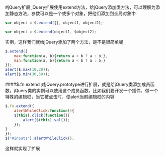 #jQuery扩展
jQuery扩展使用extend方法，给jQuery添加类方法，可以理解为添加静态方法，参数可以是一个或多个对象，把他们添加到全局对象中                   
```js
var object = $.extend({}, object1, object2);
```
```js
var object = $.extend(object1, $object2);
```
实例，这样我们就给jQuery添加了两个方法，是不是很简单呢
```js
$.extend({
	max:function(a, b){return a > b ? a : b;},
	min:function(a, b){return a < b ? a : b;}
});
alert($.max(10,20));
alert($.min(30,50));
```
####$.fn.extend
对jQuery.prototype进行扩展，就是给jQuery类添加成员函数，jQuery类的实例可以使用这个成员函数，比如我们要开发一个插件，做一个特殊的编辑框，当它被点击时，便alert当前编辑框的内容
```js
$.fn.extend({
	alertWhileClick:function(){
	$(this).click(function(){
		alert($(this).val());
	});
}
});
$("#input1").alertWhileClick();
```
这样就实现了扩展        
